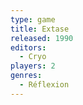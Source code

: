 ```yaml
---
type: game
title: Extase
released: 1990
editors: 
  - Cryo
players: 2
genres:
  - Réflexion
---
```


